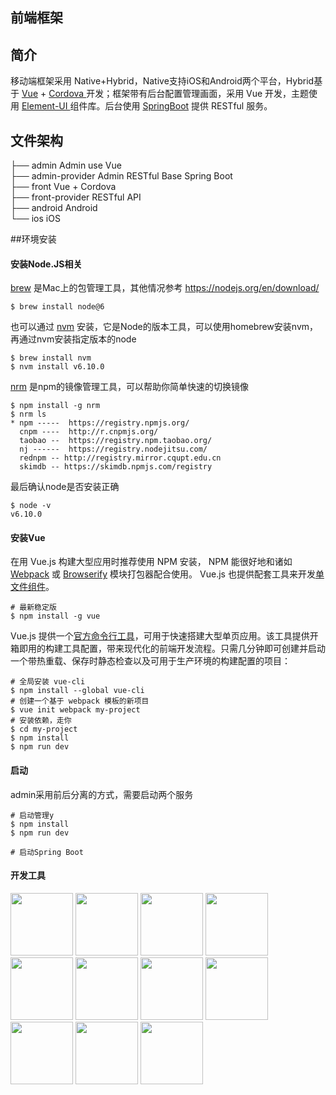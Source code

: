 ## 前端框架

## 简介

移动端框架采用 Native+Hybrid，Native支持iOS和Android两个平台，Hybrid基于 [Vue](https://cn.vuejs.org/v2/guide/) + [Cordova ](https://cordova.apache.org/docs/en/latest/)开发；框架带有后台配置管理画面，采用 Vue 开发，主题使用 [Element-UI ](http://element.eleme.io/#/zh-CN/component/installation)组件库。后台使用 [SpringBoot](https://projects.spring.io/spring-boot/) 提供 RESTful 服务。

## 文件架构

├── admin                       Admin use Vue  
├── admin-provider    Admin RESTful Base Spring Boot  
├── front                         Vue + Cordova  
├── front-provider      RESTful API  
├── android                    Android  
└── ios                             iOS  

##环境安装

#### 安装Node.JS相关

[brew](https://brew.sh/) 是Mac上的包管理工具，其他情况参考 https://nodejs.org/en/download/

```shell
$ brew install node@6
```

也可以通过 [nvm](https://github.com/creationix/nvm) 安装，它是Node的版本工具，可以使用homebrew安装nvm，再通过nvm安装指定版本的node

```shell
$ brew install nvm
$ nvm install v6.10.0
```

[nrm](https://github.com/Pana/nrm) 是npm的镜像管理工具，可以帮助你简单快速的切换镜像

```shell
$ npm install -g nrm
$ nrm ls
* npm -----  https://registry.npmjs.org/
  cnpm ----  http://r.cnpmjs.org/
  taobao --  https://registry.npm.taobao.org/
  nj ------  https://registry.nodejitsu.com/
  rednpm -- http://registry.mirror.cqupt.edu.cn
  skimdb -- https://skimdb.npmjs.com/registry
```

最后确认node是否安装正确

```shell
$ node -v
v6.10.0
```

#### 安装Vue

在用 Vue.js 构建大型应用时推荐使用 NPM 安装， NPM 能很好地和诸如 [Webpack](http://webpack.github.io/) 或 [Browserify](http://browserify.org/) 模块打包器配合使用。 Vue.js 也提供配套工具来开发[单文件组件](https://cn.vuejs.org/v2/guide/single-file-components.html)。

```shell
# 最新稳定版
$ npm install -g vue
```

Vue.js 提供一个[官方命令行工具](https://github.com/vuejs/vue-cli)，可用于快速搭建大型单页应用。该工具提供开箱即用的构建工具配置，带来现代化的前端开发流程。只需几分钟即可创建并启动一个带热重载、保存时静态检查以及可用于生产环境的构建配置的项目：

```shell
# 全局安装 vue-cli
$ npm install --global vue-cli
# 创建一个基于 webpack 模板的新项目
$ vue init webpack my-project
# 安装依赖，走你
$ cd my-project
$ npm install
$ npm run dev
```

#### 启动

admin采用前后分离的方式，需要启动两个服务

```shell
# 启动管理y
$ npm install 
$ npm run dev

# 启动Spring Boot
```
#### 开发工具

<img src="https://s3-us-west-2.amazonaws.com/svgporn.com/logos/visual-studio.svg" width="100" height="100"/> <img src="https://s3-us-west-2.amazonaws.com/svgporn.com/logos/npm.svg" width="100" height="100"/> <img src="https://s3-us-west-2.amazonaws.com/svgporn.com/logos/webpack.svg" width="100" height="100"/> <img src="https://s3-us-west-2.amazonaws.com/svgporn.com/logos/vue.svg" width="100" height="100"/> <img src="https://s3-us-west-2.amazonaws.com/svgporn.com/logos/angular-icon.svg" width="100" height="100"/> <img src="https://s3-us-west-2.amazonaws.com/svgporn.com/logos/spring.svg" width="100" height="100"/> <img src="https://s3-us-west-2.amazonaws.com/svgporn.com/logos/html-5.svg" width="100" height="100"/> <img src="https://s3-us-west-2.amazonaws.com/svgporn.com/logos/css-3.svg" width="100" height="100"/> <img src="https://s3-us-west-2.amazonaws.com/svgporn.com/logos/cordova.svg" width="100" height="100"/> <img src="https://s3-us-west-2.amazonaws.com/svgporn.com/logos/android-icon.svg" width="100" height="100"/> <img src="https://s3-us-west-2.amazonaws.com/svgporn.com/logos/spring.svg" width="100" height="100"/>  
